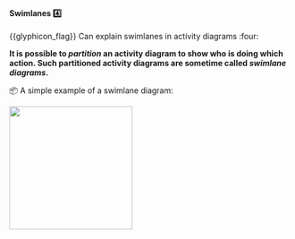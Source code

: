 <div id="title">

#### Swimlanes :four:

</div>
<span id="outcomes">{{glyphicon_flag}} Can explain swimlanes in activity diagrams :four:</span>

<div id="body">

**It is possible to _partition_ an activity diagram to show who is doing which action. Such partitioned activity diagrams are sometime called _swimlane diagrams_.**

<tip-box> 

:package: A simple example of a swimlane diagram:

<img src="{{baseUrl}}/uml/activityDiagrams/basicNotations/swimlanes/images/diagram.png" height="220" />
<p/>

</tip-box>



</div>

<div id="extras">
</div>